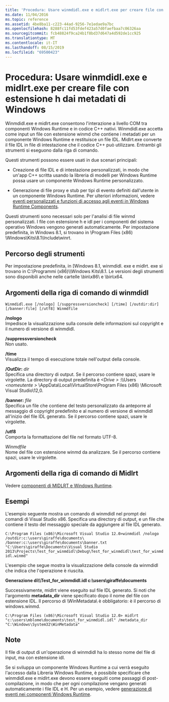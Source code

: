 ```yaml
---
title: 'Procedura: Usare winmdidl.exe e midlrt.exe per creare file con estensione h dai metadati di Windows'
ms.date: 11/04/2016
ms.topic: reference
ms.assetid: 4be8ba11-c223-44ad-9256-7e1edae9a7bc
ms.openlocfilehash: 8288fc11fd53fdef423a57d0faefbaa7c06326aa
ms.sourcegitcommit: fcb48824f9ca24b1f8bd37d647a4d592de1cc925
ms.translationtype: MT
ms.contentlocale: it-IT
ms.lasthandoff: 08/15/2019
ms.locfileid: "69500423"
---
```

# <a name="how-to-use-winmdidlexe-and-midlrtexe-to-create-h-files-from-windows-metadata"></a>Procedura: Usare winmdidl.exe e midlrt.exe per creare file con estensione h dai metadati di Windows

Winmdidl.exe e midlrt.exe consentono l'interazione a livello COM tra componenti Windows Runtime e in codice C++ nativi. Winmdidl.exe accetta come input un file con estensione winmd che contiene i metadati per un componente Windows Runtime e restituisce un file IDL. Midlrt.exe converte il file IDL in file di intestazione che il codice C++ può utilizzare. Entrambi gli strumenti si eseguono dalla riga di comando.

Questi strumenti possono essere usati in due scenari principali:

- Creazione di file IDL e di intestazione personalizzati, in modo che un'app C++ scritta usando la libreria di modelli per Windows Runtime possa usare un componente Windows Runtime personalizzato.

- Generazione di file proxy e stub per tipi di evento definiti dall'utente in un componente Windows Runtime. Per ulteriori informazioni, vedere [eventi personalizzati e funzioni di accesso agli eventi in Windows Runtime Components](/windows/uwp/winrt-components/custom-events-and-event-accessors-in-windows-runtime-components).

Questi strumenti sono necessari solo per l'analisi di file winmd personalizzati. I file con estensione h e idl per i componenti del sistema operativo Windows vengono generati automaticamente. Per impostazione predefinita, in Windows 8.1, si trovano in \Program Files (x86) \Windows\\Kits\8.1\Include\winrt.

## <a name="location-of-the-tools"></a>Percorso degli strumenti

Per impostazione predefinita, in [Windows 8.1, winmdidl. exe e midlrt. exe si trovano in C:\Programmi (x86)\\\Windows Kits\8.1. Le versioni degli strumenti sono disponibili anche nelle cartelle \bin\x86\ e \bin\x64\.

## <a name="winmdidl-command-line-arguments"></a>Argomenti della riga di comando di winmdidl

```
Winmdidl.exe [/nologo] [/suppressversioncheck] [/time] [/outdir:dir] [/banner:file] [/utf8] Winmdfile
```

**/nologo**<br/>
Impedisce la visualizzazione sulla console delle informazioni sul copyright e il numero di versione di winmdidl.

**/suppressversioncheck**<br/>
Non usato.

**/time**<br/>
Visualizza il tempo di esecuzione totale nell'output della console.

**/OutDir:** <em>dir</em><br/>
Specifica una directory di output. Se il percorso contiene spazi, usare le virgolette. La directory di output predefinita è  *\<Drive >* :\\\Users *\<nomeutente >* \AppData\Local\VirtualStore\Program Files (x86) \Microsoft Visual Studio\\12,0.

**/banner:** <em>file</em><br/>
Specifica un file che contiene del testo personalizzato da anteporre al messaggio di copyright predefinito e al numero di versione di winmdidl all'inizio del file IDL generato. Se il percorso contiene spazi, usare le virgolette.

**/utf8**<br/>
Comporta la formattazione del file nel formato UTF-8.

*Winmdfile*<br/>
Nome del file con estensione winmd da analizzare. Se il percorso contiene spazi, usare le virgolette.

## <a name="midlrt-command-line-arguments"></a>Argomenti della riga di comando di Midlrt

Vedere [componenti di MIDLRT e Windows Runtime](/windows/win32/Midl/midlrt-and-windows-runtime-components).

## <a name="examples"></a>Esempi

L'esempio seguente mostra un comando di winmdidl nel prompt dei comandi di Visual Studio x86. Specifica una directory di output, e un file che contiene il testo del messaggio speciale da aggiungere al file IDL generato.

`C:\Program Files (x86)\Microsoft Visual Studio 12.0>winmdidl /nologo /outdir:c:\users\giraffe\documents\ /banner:c:\users\giraffe\documents\banner.txt "C:\Users\giraffe\Documents\Visual Studio 2013\Projects\Test_for_winmdidl\Debug\Test_for_winmdidl\test_for_winmdidl.winmd"`

L'esempio che segue mostra la visualizzazione della console da winmdidl che indica che l'operazione è riuscita.

**Generazione di\\\Test_for_winmdidl.idl c:\users\giraffe\documents**

Successivamente, midlrt viene eseguito sul file IDL generato. Si noti che l'argomento **metadata_dir** viene specificato dopo il nome del file con estensione IDL. Il percorso di \WinMetadata\ è obbligatorio: è il percorso di windows.winmd.

`C:\Program Files (x86)\Microsoft Visual Studio 12.0> midlrt "c:\users\mblome\documents\test_for_winmdidl.idl" /metadata_dir "C:\Windows\System32\WinMetadata"`

## <a name="remarks"></a>Note

Il file di output di un'operazione di winmdidl ha lo stesso nome del file di input, ma con estensione idl.

Se si sviluppa un componente Windows Runtime a cui verrà eseguito l'accesso dalla Libreria Windows Runtime, è possibile specificare che winmdidl.exe e midlrt.exe devono essere eseguiti come passaggi di post-compilazione, in modo che per ogni compilazione vengano generati automaticamente i file IDL e H. Per un esempio, vedere [generazione di eventi nei componenti Windows Runtime](/windows/uwp/winrt-components/raising-events-in-windows-runtime-components).